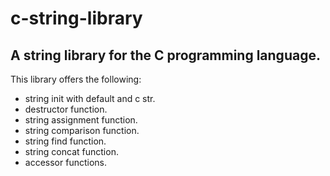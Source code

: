 # c-string-library
## A string library for the C programming language.

This library offers the following:

* string init with default and c str.
* destructor function.
* string assignment function.
* string comparison function.
* string find function.
* string concat function.
* accessor functions.